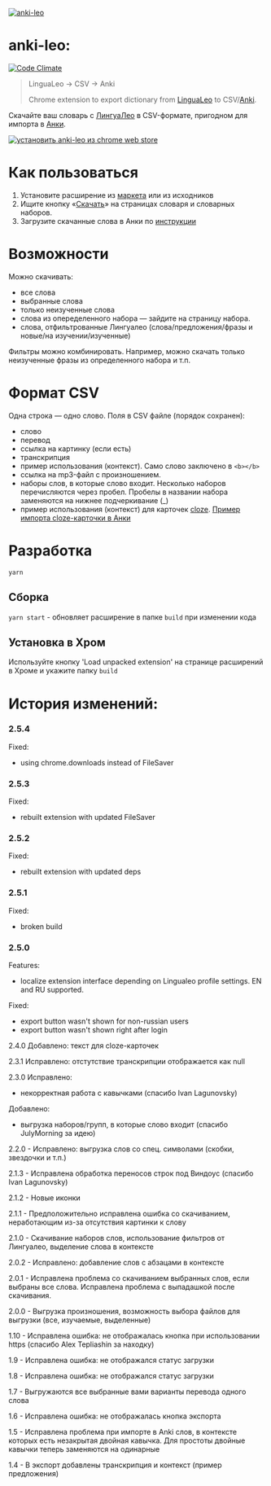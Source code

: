 [![anki-leo](https://raw.githubusercontent.com/troggy/anki-leo/master/resources/webstore/1400x560.png)](#)

# anki-leo:
[![Code Climate](https://codeclimate.com/github/troggy/anki-leo/badges/gpa.svg)](https://codeclimate.com/github/troggy/anki-leo)

> LinguaLeo → CSV → Anki
>
> Chrome extension to export dictionary from [LinguaLeo](http://lingualeo.com/) to CSV/[Anki](http://ankisrs.net/).

Скачайте ваш словарь с [ЛингуаЛео](http://lingualeo.com/) в CSV-формате, пригодном для импорта в [Анки](http://ankisrs.net/).

[![установить anki-leo из chrome web store](https://raw.githubusercontent.com/troggy/anki-leo/master/resources/webstore/ChromeWebStore_Badge_v2_206x58.png)](https://chrome.google.com/webstore/detail/lingualeo-dictionary-expo/mpaohidlipnfnkbogpmanchjfjpdgcml)

# Как пользоваться
1. Установите расширение из [маркета](https://chrome.google.com/webstore/detail/lingualeo-dictionary-expo/mpaohidlipnfnkbogpmanchjfjpdgcml) или из исходников
2. Ищите кнопку «[Скачать](https://raw.githubusercontent.com/troggy/anki-leo/master/resources/webstore/screen-640x400.png)» на страницах словаря и словарных наборов.
3. Загрузите скачанные слова в Анки по [инструкции](http://troggy.github.io/anki-leo/)

# Возможности

Можно скачивать:
- все слова
- выбранные слова
- только неизученные слова
- слова из опеределенного набора — зайдите на страницу набора.
- слова, отфильтрованные Лингуалео (слова/предложения/фразы и новые/на изучении/изученные)

Фильтры можно комбинировать. Например, можно скачать только неизученные фразы из определенного набора и т.п.

# Формат CSV

Одна строка — одно слово.
Поля в CSV файле (порядок сохранен):
- слово
- перевод
- ссылка на картинку (если есть)
- транскрипция
- пример использования (контекст). Само слово заключено в `<b></b>`
- ссылка на mp3-файл с произношением.
- наборы слов, в которые слово входит. Несколько наборов перечисляются через пробел. Пробелы в названии набора заменяются на нижнее подчеркивание (_)
- пример использования (контекст) для карточек [cloze](http://finpapa.ucoz.ru/ankitest-cloze.html). [Пример импорта cloze-карточки в Анки](https://troggy.github.io/anki-leo/img/cloze.png)

# Разработка

````
yarn
````

## Сборка

``yarn start`` - обновляет расширение в папке `build` при изменении кода

## Установка в Хром

Используйте кнопку 'Load unpacked extension' на странице расширений в Хроме и укажите папку `build`

# История изменений:

### 2.5.4
  Fixed:
  - using chrome.downloads instead of FileSaver

### 2.5.3
  Fixed:
  - rebuilt extension with updated FileSaver

### 2.5.2
  Fixed:
  - rebuilt extension with updated deps

### 2.5.1
  Fixed:
  - broken build

### 2.5.0

Features:
  - localize extension interface depending on Lingualeo profile settings. EN and RU supported.

Fixed:
  - export button wasn't shown for non-russian users
  - export button wasn't shown right after login  

2.4.0 Добавлено: текст для cloze-карточек

2.3.1 Исправлено: отстутствие транскрипции отображается как null

2.3.0
  Исправлено:
  - некорректная работа с кавычками (спасибо Ivan Lagunovsky)

  Добавлено:
  - выгрузка наборов/групп, в которые слово входит (спасибо JulyMorning за идею)

2.2.0 - Исправлено: выгрузка слов со спец. символами (скобки, звездочки и т.п.)

2.1.3 - Исправлена обработка переносов строк под Виндоус (спасибо Ivan Lagunovsky)

2.1.2 - Новые иконки

2.1.1 - Предположительно исправлена ошибка со скачиванием, неработающим из-за отсутствия картинки к слову

2.1.0 - Скачивание наборов слов, использование фильтров от Лингуалео, выделение слова в контексте

2.0.2 - Исправлено: добавление слов с абзацами в контексте

2.0.1 - Исправлена проблема со скачиванием выбранных слов, если выбраны все слова. Исправлена проблема с выпадашкой после скачивания.

2.0.0 - Выгрузка произношения, возможность выбора файлов для выгрузки (все, изучаемые, выделенные)

1.10 - Исправлена ошибка: не отображалась кнопка при использовании https (спасибо Alex Tepliashin за находку)

1.9 - Исправлена ошибка: не отображался статус загрузки

1.8 - Исправлена ошибка: не отображался статус загрузки

1.7 - Выгружаются все выбранные вами варианты перевода одного слова

1.6 - Исправлена ошибка: не отображалась кнопка экспорта

1.5 - Исправлена проблема при импорте в Anki слов, в контексте которых есть незакрытая двойная кавычка. Для простоты двойные кавычки теперь заменяются на одинарные

1.4 - В экспорт добавлены транскрипция и контекст (пример предложения)
